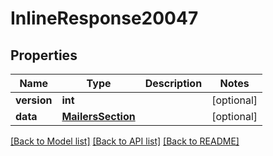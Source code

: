 # InlineResponse20047

## Properties
Name | Type | Description | Notes
------------ | ------------- | ------------- | -------------
**version** | **int** |  | [optional] 
**data** | [**MailersSection**](MailersSection.md) |  | [optional] 

[[Back to Model list]](../README.md#documentation-for-models) [[Back to API list]](../README.md#documentation-for-api-endpoints) [[Back to README]](../README.md)


